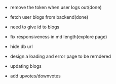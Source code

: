 - remove the token when user logs out(done)
- fetch user blogs from backend(done)
- need to give id to blogs
- fix responsiveness in md length(explore page)

- hide db url

- design a loading and error page to be rerndered

- updating blogs

- add upvotes/downvotes
